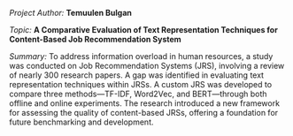 _Project Author:_ **Temuulen Bulgan**

_Topic:_ **A Comparative Evaluation of Text Representation Techniques for Content-Based Job Recommendation System**

_Summary:_ To address information overload in human resources, a study was conducted on Job Recommendation Systems (JRS), involving a review of nearly 300 research papers. A gap was identified in evaluating text representation techniques within JRSs. A custom JRS was developed to compare three methods—TF-IDF, Word2Vec, and BERT—through both offline and online experiments. The research introduced a new framework for assessing the quality of content-based JRSs, offering a foundation for future benchmarking and development.
